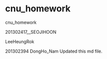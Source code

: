 # cnu_homework
cnu_homework

201302417__SEOJIHOON

LeeHeungRok

201302394 DongHo_Nam Updated this md file.